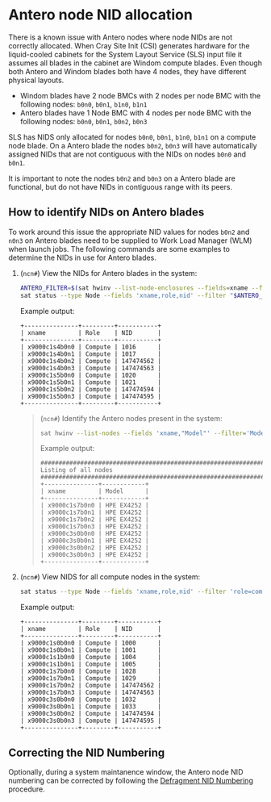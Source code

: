 # Antero node NID allocation

There is a known issue with Antero nodes where node NIDs are not correctly allocated. When Cray Site Init (CSI) generates hardware for the liquid-cooled cabinets for the System Layout Service (SLS) input file it assumes all blades in the cabinet are Windom
compute blades. Even though both Antero and Windom blades both have 4 nodes, they have different physical layouts.

- Windom blades have 2 node BMCs with 2 nodes per node BMC with the following nodes: `b0n0`, `b0n1`, `b1n0`, `b1n1`
- Antero blades have 1 Node BMC with 4 nodes per node BMC with the following nodes: `b0n0`, `b0n1`, `b0n2`, `b0n3`

SLS has NIDS only allocated for nodes `b0n0`, `b0n1`, `b1n0`, `b1n1` on a compute node blade. On a Antero blade the nodes `b0n2`, `b0n3` will have automatically assigned NIDs that are not contiguous with the NIDs on nodes `b0n0` and `b0n1`.

It is important to note the nodes `b0n2` and `b0n3` on a Antero blade are functional, but do not have NIDs in contiguous range with its peers. 

## How to identify NIDs on Antero blades

To work around this issue the appropriate NID values for nodes `b0n2` and `n0n3` on Antero blades need to be supplied to Work Load Manager (WLM) when launch jobs. The following commands are some examples to determine the NIDs in use for Antero blades.

1. (`ncn#`) View the NIDs for Antero blades in the system:

    ```bash
    ANTERO_FILTER=$(sat hwinv --list-node-enclosures --fields=xname --filter='Model=ANTERO' --format json  | jq '.node_enclosure_list[] | "xname=\(.xname)*"' -r | sed 's/e0//' | paste -sd " " | sed 's/ / or /g')
    sat status --type Node --fields 'xname,role,nid' --filter "$ANTERO_FILTER"
    ```

    Example output:

    ```text
    +---------------+---------+-----------+
    | xname         | Role    | NID       |
    +---------------+---------+-----------+
    | x9000c1s4b0n0 | Compute | 1016      |
    | x9000c1s4b0n1 | Compute | 1017      |
    | x9000c1s4b0n2 | Compute | 147474562 |
    | x9000c1s4b0n3 | Compute | 147474563 |
    | x9000c1s5b0n0 | Compute | 1020      |
    | x9000c1s5b0n1 | Compute | 1021      |
    | x9000c1s5b0n2 | Compute | 147474594 |
    | x9000c1s5b0n3 | Compute | 147474595 |
    +---------------+---------+-----------+
    ```

    > (`ncn#`) Identify the Antero nodes present in the system:
    >
    > ```bash
    > sat hwinv --list-nodes --fields 'xname,"Model"' --filter='Model="HPE EX4252"'
    > ```
    >
    > Example output:
    >
    > ```text
    > ################################################################################
    > Listing of all nodes
    > ################################################################################
    > +---------------+------------+
    > | xname         | Model      |
    > +---------------+------------+
    > | x9000c1s7b0n0 | HPE EX4252 |
    > | x9000c1s7b0n1 | HPE EX4252 |
    > | x9000c1s7b0n2 | HPE EX4252 |
    > | x9000c1s7b0n3 | HPE EX4252 |
    > | x9000c3s0b0n0 | HPE EX4252 |
    > | x9000c3s0b0n1 | HPE EX4252 |
    > | x9000c3s0b0n2 | HPE EX4252 |
    > | x9000c3s0b0n3 | HPE EX4252 |
    > +---------------+------------+
    > ```

1. (`ncn#`) View NIDS for all compute nodes in the system:

    ```bash
    sat status --type Node --fields 'xname,role,nid' --filter 'role=compute'
    ```

    Example output:

    ```text
    +---------------+---------+-----------+
    | xname         | Role    | NID       |
    +---------------+---------+-----------+
    | x9000c1s0b0n0 | Compute | 1000      |
    | x9000c1s0b0n1 | Compute | 1001      |
    | x9000c1s1b0n0 | Compute | 1004      |
    | x9000c1s1b0n1 | Compute | 1005      |
    | x9000c1s7b0n0 | Compute | 1028      |
    | x9000c1s7b0n1 | Compute | 1029      |
    | x9000c1s7b0n2 | Compute | 147474562 |
    | x9000c1s7b0n3 | Compute | 147474563 |
    | x9000c3s0b0n0 | Compute | 1032      |
    | x9000c3s0b0n1 | Compute | 1033      |
    | x9000c3s0b0n2 | Compute | 147474594 |
    | x9000c3s0b0n3 | Compute | 147474595 |
    +---------------+---------+-----------+
    ```

## Correcting the NID Numbering

Optionally, during a system maintanence window, the Antero node NID numbering can be corrected by following the [Defragment NID Numbering](../../operations/node_management/Defragment_NID_Numbering.md) procedure.

